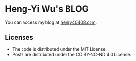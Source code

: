 # Heng-Yi Wu's BLOG

You can access my blog at [henry40408.com](http://henry40408.com).

## Licenses

- The code is distributed under the MIT License.
- Posts are distributed under the CC BY-NC-ND 4.0 License.

